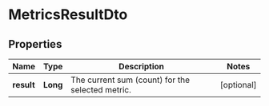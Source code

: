 

# MetricsResultDto

## Properties

Name | Type | Description | Notes
------------ | ------------- | ------------- | -------------
**result** | **Long** | The current sum (count) for the selected metric. |  [optional]



